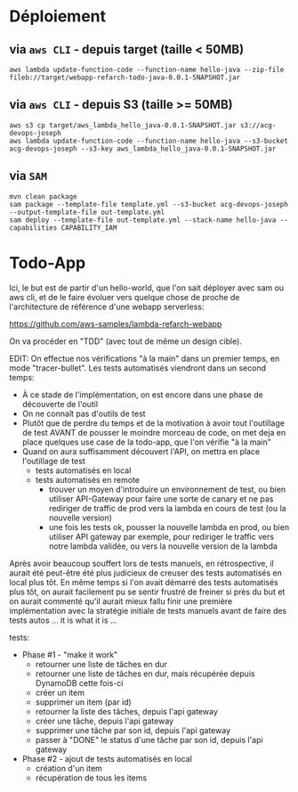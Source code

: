 # Déploiement

## via `aws CLI` - depuis target (taille < 50MB)

`aws lambda update-function-code --function-name hello-java --zip-file fileb://target/webapp-refarch-todo-java-0.0.1-SNAPSHOT.jar`

## via `aws CLI` - depuis S3 (taille >= 50MB)

```shell
aws s3 cp target/aws_lambda_hello_java-0.0.1-SNAPSHOT.jar s3://acg-devops-joseph
aws lambda update-function-code --function-name hello-java --s3-bucket acg-devops-joseph --s3-key aws_lambda_hello_java-0.0.1-SNAPSHOT.jar
```

## via `SAM`

```shell
mvn clean package
sam package --template-file template.yml --s3-bucket acg-devops-joseph --output-template-file out-template.yml
sam deploy --template-file out-template.yml --stack-name hello-java --capabilities CAPABILITY_IAM
```

# Todo-App

Ici, le but est de partir d'un hello-world, que l'on sait déployer avec sam ou aws cli, et de le faire évoluer vers
quelque chose de proche de l'architecture de référence d'une webapp serverless:

https://github.com/aws-samples/lambda-refarch-webapp

On va procéder en "TDD" (avec tout de même un design cible).

EDIT: On effectue nos vérifications "à la main" dans un premier temps, en mode "tracer-bullet". Les tests automatisés
viendront dans un second temps:

- À ce stade de l'implémentation, on est encore dans une phase de découverte de l'outil
- On ne connaît pas d'outils de test
- Plutôt que de perdre du temps et de la motivation à avoir tout l'outillage de test AVANT de pousser le moindre morceau
  de code, on met deja en place quelques use case de la todo-app, que l'on vérifie "à la main"
- Quand on aura suffisamment découvert l'API, on mettra en place l'outillage de test
    - tests automatisés en local
    - tests automatisés en remote
        - trouver un moyen d'introduire un environnement de test, ou bien utiliser API-Gateway pour faire une sorte de
          canary et ne pas rediriger de traffic de prod vers la lambda en cours de test (ou la nouvelle version)
        - une fois les tests ok, pousser la nouvelle lambda en prod, ou bien utiliser API gateway par exemple, pour
          rediriger le traffic vers notre lambda validée, ou vers la nouvelle version de la lambda

Après avoir beaucoup souffert lors de tests manuels, en rétrospective, il aurait été peut-être été plus judicieux de
creuser des tests automatisés en local plus tôt. En même temps si l'on avait démarré des tests automatisés plus tôt, on
aurait facilement pu se sentir frustré de freiner si près du but et on aurait commenté qu'il aurait mieux fallu finir
une première implémentation avec la stratégie initiale de tests manuels avant de faire des tests autos ... it is what it
is ...

tests:

- Phase #1 - "make it work"
    - retourner une liste de tâches en dur
    - retourner une liste de tâches en dur, mais récupérée depuis DynamoDB cette fois-ci
    - créer un item
    - supprimer un item (par id)
    - retourner la liste des tâches, depuis l'api gateway
    - créer une tâche, depuis l'api gateway
    - supprimer une tâche par son id, depuis l'api gateway
    - passer à "DONE" le status d'une tâche par son id, depuis l'api gateway
- Phase #2 - ajout de tests automatisés en local
    - création d'un item
    - récupération de tous les items